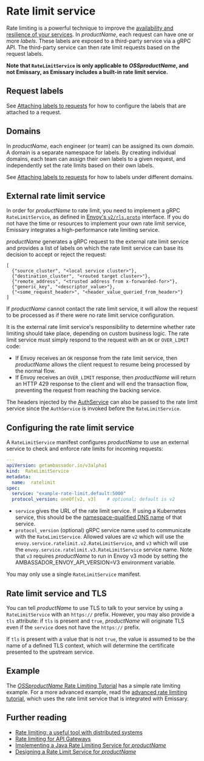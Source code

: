 # Rate limit service

Rate limiting is a powerful technique to improve the [availability and
resilience of your
services](https://blog.getambassador.io/rate-limiting-a-useful-tool-with-distributed-systems-6be2b1a4f5f4).
In $productName$, each request can have one or more *labels*.  These labels are
exposed to a third-party service via a gRPC API.  The third-party service can
then rate limit requests based on the request labels.

**Note that `RateLimitService` is only applicable to $OSSproductName$,
and not Emissary, as Emissary includes a
built-in rate limit service.**

## Request labels

See [Attaching labels to
requests](../../../using/rate-limits#attaching-labels-to-requests)
for how to configure the labels that are attached to a request.

## Domains

In $productName$, each engineer (or team) can be assigned its own *domain*.  A
domain is a separate namespace for labels.  By creating individual domains, each
team can assign their own labels to a given request, and independently set the
rate limits based on their own labels.

See [Attaching labels to
requests](../../../using/rate-limits/#attaching-labels-to-requests)
for how to labels under different domains.

## External rate limit service

In order for $productName$ to rate limit, you need to implement a
gRPC `RateLimitService`, as defined in [Envoy's `v2/rls.proto`]
interface.  If you do not have the time or resources to implement your own rate
limit service, Emissary integrates a high-performance rate
limiting service.

[Envoy's `v2/rls.proto`]: https://github.com/emissary-ingress/emissary/blob/master/api/envoy/service/ratelimit/v2/rls.proto

$productName$ generates a gRPC request to the external rate limit
service and provides a list of labels on which the rate limit service can base
its decision to accept or reject the request:

```
[
  {"source_cluster", "<local service cluster>"},
  {"destination_cluster", "<routed target cluster>"},
  {"remote_address", "<trusted address from x-forwarded-for>"},
  {"generic_key", "<descriptor_value>"},
  {"<some_request_header>", "<header_value_queried_from_header>"}
]
```

If $productName$ cannot contact the rate limit service, it will
allow the request to be processed as if there were no rate limit service
configuration.

It is the external rate limit service's responsibility to determine whether rate
limiting should take place, depending on custom business logic.  The rate limit
service must simply respond to the request with an `OK` or `OVER_LIMIT` code:

* If Envoy receives an `OK` response from the rate limit service, then $productName$ allows the client request to resume being processed by
  the normal flow.
* If Envoy receives an `OVER_LIMIT` response, then $productName$
  will return an HTTP 429 response to the client and will end the transaction
  flow, preventing the request from reaching the backing service.

The headers injected by the [AuthService](../auth-service) can also be passed to
the rate limit service since the `AuthService` is invoked before the
`RateLimitService`.

## Configuring the rate limit service

A `RateLimitService` manifest configures $productName$ to use an
external service to check and enforce rate limits for incoming requests:

```yaml
---
apiVersion: getambassador.io/v3alpha1
kind:  RateLimitService
metadata:
  name:  ratelimit
spec:
  service: "example-rate-limit.default:5000"
  protocol_version: oneOf[v2, v3]    # optional; default is v2
```

- `service` gives the URL of the rate limit service. If using a Kubernetes service, this should be the [namespace-qualified DNS name](https://kubernetes.io/docs/concepts/services-networking/dns-pod-service/#namespaces-of-services) of that service.
- `protocol_version` (optional) gRPC service name used to communicate with the `RateLimitService`. Allowed values are `v2` which will use the `envoy.service.ratelimit.v2.RateLimitService`, and `v3` which will use the `envoy.service.ratelimit.v3.RateLimitService` service name. Note that `v3` requires $productName$ to run in Envoy v3 mode by setting the AMBASSADOR_ENVOY_API_VERSION=V3 environment variable.


You may only use a single `RateLimitService` manifest.

## Rate limit service and TLS

You can tell $productName$ to use TLS to talk to your service by
using a `RateLimitService` with an `https://` prefix.  However, you may also
provide a `tls` attribute: if `tls` is present and `true`, $productName$ will originate TLS even if the `service` does not have the `https://`
prefix.

If `tls` is present with a value that is not `true`, the value is assumed to be the name of a defined TLS context, which will determine the certificate presented to the upstream service.

## Example

The [$OSSproductName$ Rate Limiting
Tutorial](../../../../howtos/rate-limiting-tutorial) has a simple rate limiting
example.  For a more advanced example, read the [advanced rate limiting
tutorial](../../../../howtos/advanced-rate-limiting), which uses the rate limit
service that is integrated with Emissary.

## Further reading

* [Rate limiting: a useful tool with distributed systems](https://blog.getambassador.io/rate-limiting-a-useful-tool-with-distributed-systems-6be2b1a4f5f4)
* [Rate limiting for API Gateways](https://blog.getambassador.io/rate-limiting-for-api-gateways-892310a2da02)
* [Implementing a Java Rate Limiting Service for $productName$](https://blog.getambassador.io/implementing-a-java-rate-limiting-service-for-the-ambassador-api-gateway-e09d542455da)
* [Designing a Rate Limit Service for $productName$](https://blog.getambassador.io/designing-a-rate-limiting-service-for-ambassador-f460e9fabedb)
